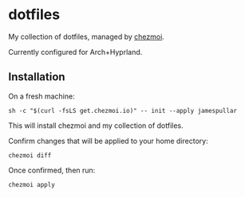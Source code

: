 # dotfiles

My collection of dotfiles, managed by [chezmoi](https://www.chezmoi.io/).

Currently configured for Arch+Hyprland.

## Installation

On a fresh machine:
```
sh -c "$(curl -fsLS get.chezmoi.io)" -- init --apply jamespullar
```
This will install chezmoi and my collection of dotfiles.

Confirm changes that will be applied to your home directory:
```
chezmoi diff
```

Once confirmed, then run:
```
chezmoi apply
```
